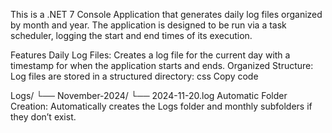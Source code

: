 This is a .NET 7 Console Application that generates daily log files organized by month and year. The application is designed to be run via a task scheduler, logging the start and end times of its execution.

Features
Daily Log Files: Creates a log file for the current day with a timestamp for when the application starts and ends.
Organized Structure: Log files are stored in a structured directory:
css
Copy code

Logs/
└── November-2024/
    └── 2024-11-20.log
Automatic Folder Creation: Automatically creates the Logs folder and monthly subfolders if they don’t exist.
